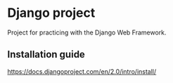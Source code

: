 # Django project
Project for practicing with the Django Web Framework.

## Installation guide
https://docs.djangoproject.com/en/2.0/intro/install/
